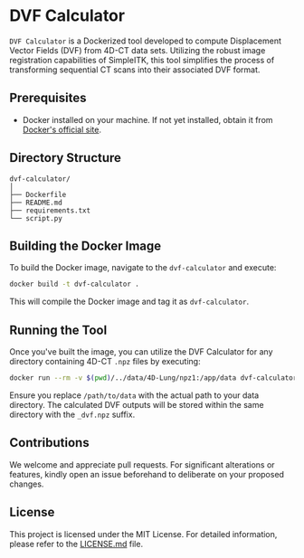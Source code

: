 # DVF Calculator

`DVF Calculator` is a Dockerized tool developed to compute Displacement Vector Fields (DVF) from 4D-CT data sets. Utilizing the robust image registration capabilities of SimpleITK, this tool simplifies the process of transforming sequential CT scans into their associated DVF format.

## Prerequisites

- Docker installed on your machine. If not yet installed, obtain it from [Docker's official site](https://docs.docker.com/get-docker/).

## Directory Structure

```
dvf-calculator/
│
├── Dockerfile
├── README.md
├── requirements.txt
└── script.py
```

## Building the Docker Image

To build the Docker image, navigate to the `dvf-calculator` and execute:

```bash
docker build -t dvf-calculator .
```

This will compile the Docker image and tag it as `dvf-calculator`.

## Running the Tool

Once you've built the image, you can utilize the DVF Calculator for any directory containing 4D-CT `.npz` files by executing:

```bash
docker run --rm -v $(pwd)/../data/4D-Lung/npz1:/app/data dvf-calculator python script.py /app/data --shrink-factors 16 8 4 2 1 --smoothing-sigmas 5 4 2 1 0 --sampling-percentage 0.5
```

Ensure you replace `/path/to/data` with the actual path to your data directory. The calculated DVF outputs will be stored within the same directory with the `_dvf.npz` suffix.

## Contributions

We welcome and appreciate pull requests. For significant alterations or features, kindly open an issue beforehand to deliberate on your proposed changes.

## License

This project is licensed under the MIT License. For detailed information, please refer to the [LICENSE.md](LICENSE.md) file.
